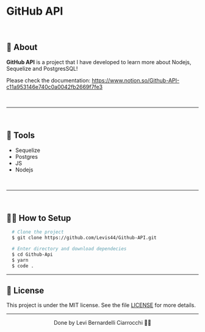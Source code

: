 # GitHub API

</br>

## 🧾 About

**GitHub API** is a project that I have developed to learn more about Nodejs, Sequelize and PostgresSQL!

Please check the documentation:
https://www.notion.so/Github-API-c11a953146e740c0a0042fb2669f7fe3

</br>

---

</br>

## 🔧 Tools

- Sequelize
- Postgres
- JS
- Nodejs

</br>

---

</br>

## 👨‍💻 How to Setup

```bash
  # Clone the project
  $ git clone https://github.com/Levis44/Github-API.git
```

```bash
  # Enter directory and download dependecies
  $ cd Github-Api
  $ yarn
  $ code .
```

---

## 📝 License

This project is under the MIT license. See the file [LICENSE](LICENSE) for more details.

---

<p align="center">Done by Levi Bernardelli Ciarrocchi ✌🏼</p>
